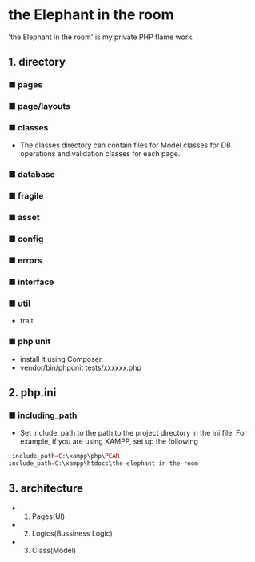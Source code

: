 # the Elephant in the room
'the Elephant in the room' is my private PHP flame work.


## 1. directory
### ■ pages
### ■ page/layouts
### ■ classes
- The classes directory can contain files for Model classes for DB operations and validation classes for each page.

### ■ database
### ■ fragile
### ■ asset
### ■ config
### ■ errors
### ■ interface
### ■ util
- trait

### ■ php unit
- install it using Composer.
- vendor/bin/phpunit tests/xxxxxx.php


## 2. php.ini

### ■ including_path
- Set include_path to the path to the project directory in the ini file.
For example, if you are using XAMPP, set up the following
```php
;include_path=C:\xampp\php\PEAR
include_path=C:\xampp\htdocs\the-elephant-in-the-room
```

## 3. architecture
- 1. Pages(UI)
- 2. Logics(Bussiness Logic)
- 3. Class(Model)